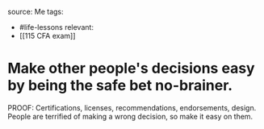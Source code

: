 source: Me
tags:
- #life-lessons 
relevant:
- [[115 CFA exam]]

# Make other people's decisions easy by being the safe bet no-brainer.

PROOF: Certifications, licenses, recommendations, endorsements, design. People are terrified of making a wrong decision, so make it easy on them.